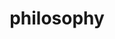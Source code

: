 ---
layout: posts_by_category
categories: philosophy
title: philosophy
permalink: /category/philosophy
---